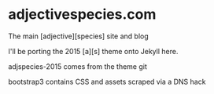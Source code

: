 # adjectivespecies.com
The main [adjective][species] site and blog

I'll be porting the 2015 [a][s] theme onto Jekyll here.

adjspecies-2015 comes from the theme git

bootstrap3 contains CSS and assets scraped via a DNS hack 

